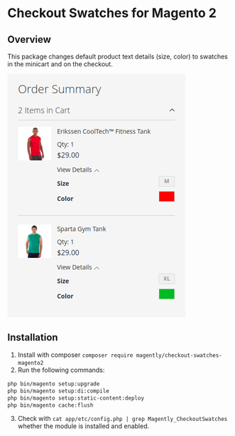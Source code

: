 # Checkout Swatches for Magento 2

## Overview

This package changes default product text details (size, color) to swatches in the minicart and on the checkout.

![Checkout Swatches](assets/checkout-swatches-preview.png)

## Installation

1. Install with composer `composer require magently/checkout-swatches-magento2`
2. Run the following commands:
```
php bin/magento setup:upgrade
php bin/magento setup:di:compile
php bin/magento setup:static-content:deploy
php bin/magento cache:flush
```
3. Check with ```cat app/etc/config.php | grep Magently_CheckoutSwatches``` whether the module is installed and enabled.
